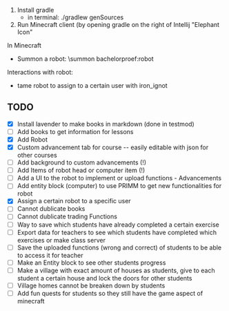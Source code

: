 1. Install gradle
    - in terminal: ./gradlew genSources
2. Run Minecraft client (by opening gradle on the right of Intellij "Elephant Icon"


In Minecraft 
- Summon a robot: \summon bachelorproef:robot



Interactions with robot: 
- tame robot to assign to a certain user with iron_ignot


## TODO 
- [x] Install lavender to make books in markdown (done in testmod)
- [ ] Add books to get information for lessons
- [x] Add Robot
- [x] Custom advancement tab for course -- easily editable with json for other courses
- [ ] Add background to custom advancements (!)
- [ ] Add Items of robot head or computer item (!)
- [ ] Add a UI to the robot to implement or upload functions - Advancements
- [ ] Add entity block (computer) to use PRIMM to get new functionalities for robot
- [x] Assign a certain robot to a specific user 
- [ ] Cannot dublicate books 
- [ ] Cannot dublicate trading Functions 
- [ ] Way to save which students have already completed a certain exercise
- [ ] Export data for teachers to see which students have completed which exercises or make class server 
- [ ] Save the uploaded functions (wrong and correct) of students to be able to access it for teacher 
- [ ] Make an Entity block to see other students progress
- [ ] Make a village with exact amount of houses as students, give to each student a certain house and lock the doors for other students 
- [ ] Village homes cannot be breaken down by students
- [ ] Add fun quests for students so they still have the game aspect of minecraft
